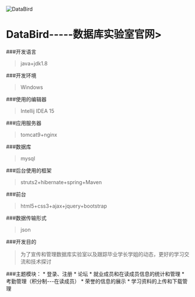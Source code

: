 ﻿![DataBird](https://static.oschina.net/uploads/img/201610/16091628_qGY6.png "DataBird")

# DataBird-----数据库实验室官网> 

###开发语言   
>java+jdk1.8

###开发环境  
> Windows

###使用的编辑器   
>Intellij IDEA 15

###应用服务器  
> tomcat9+nginx

###数据库   
> mysql

###后台使用的框架 
>struts2+hibernate+spring+Maven

###前台  
>  html5+css3+ajax+jquery+bootstrap

###数据传输形式  
 >json

###开发目的
>为了宣传和管理数据库实验室以及跟踪毕业学长学姐的动态，更好的学习交流和技术探讨

###主题模块：
         * 登录、注册
         * 论坛
         * 就业成员和在读成员信息的统计和管理
         * 考勤管理（积分制---在读成员）
         * 荣誉的信息的展示
         * 学习资料的上传和下载管理

